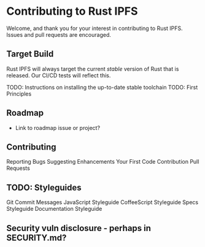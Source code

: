 # Contributing to Rust IPFS

Welcome, and thank you for your interest in contributing to Rust IPFS. Issues and pull requests are encouraged.

## Target Build

Rust IPFS will always target the current _stable_ version of Rust that is released. Our CI/CD tests will reflect this.

TODO: Instructions on installing the up-to-date stable toolchain
TODO: First Principles

## Roadmap

- Link to roadmap issue or project?

## Contributing

Reporting Bugs
Suggesting Enhancements
Your First Code Contribution
Pull Requests

## TODO: Styleguides

Git Commit Messages
JavaScript Styleguide
CoffeeScript Styleguide
Specs Styleguide
Documentation Styleguide

## Security vuln disclosure - perhaps in SECURITY.md?
